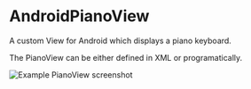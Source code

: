 AndroidPianoView
================

A custom View for Android which displays a piano keyboard.

The PianoView can be either defined in XML or programatically. 

![Example PianoView screenshot](pianoview-screenshot.jpg "Example")